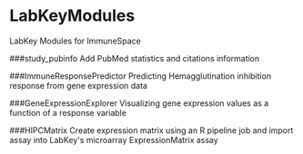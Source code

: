 LabKeyModules
=============

LabKey Modules for ImmuneSpace

###study_pubinfo
Add PubMed statistics and citations information

###ImmuneResponsePredictor
Predicting Hemagglutination inhibition response from gene expression data

###GeneExpressionExplorer
Visualizing gene expression values as a function of a response variable

###HIPCMatrix
Create expression matrix using an R pipeline job and import assay into LabKey's microarray ExpressionMatrix assay

